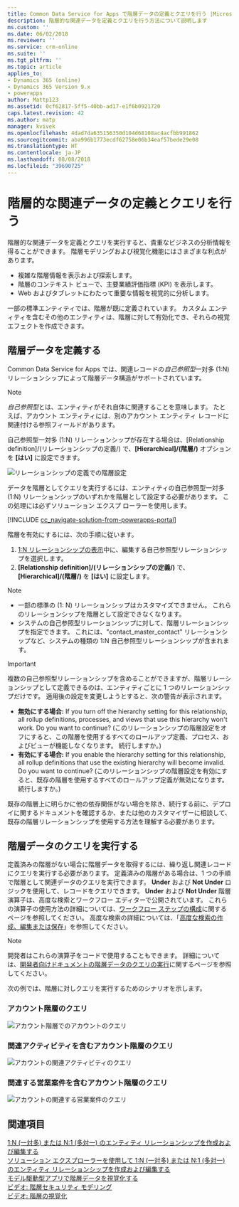 ```yaml
---
title: Common Data Service for Apps で階層データの定義とクエリを行う |MicrosoftDocs
description: 階層的な関連データを定義とクエリを行う方法について説明します
ms.custom: ''
ms.date: 06/02/2018
ms.reviewer: ''
ms.service: crm-online
ms.suite: ''
ms.tgt_pltfrm: ''
ms.topic: article
applies_to:
- Dynamics 365 (online)
- Dynamics 365 Version 9.x
- powerapps
author: Mattp123
ms.assetid: 0cf62817-5ff5-40bb-ad17-e1f6b0921720
caps.latest.revision: 42
ms.author: matp
manager: kvivek
ms.openlocfilehash: 4dad7da635156350d104d68108ac4acfbb991862
ms.sourcegitcommit: aba996b1773ecdf62758e06b34eaf57bede29e08
ms.translationtype: HT
ms.contentlocale: ja-JP
ms.lasthandoff: 08/08/2018
ms.locfileid: "39690725"
---
```

# <a name="define-and-query-hierarchically-related-data"></a>階層的な関連データの定義とクエリを行う

階層的な関連データを定義とクエリを実行すると、貴重なビジネスの分析情報を得ることができます。 階層モデリングおよび視覚化機能にはさまざまな利点があります。  
  
- 複雑な階層情報を表示および探索します。  
- 階層のコンテキスト ビューで、主要業績評価指標 (KPI) を表示します。  
- Web およびタブレットにわたって重要な情報を視覚的に分析します。  
  
一部の標準エンティティでは、階層が既に定義されています。 カスタム エンティティを含むその他のエンティティは、階層に対して有効化でき、それらの視覚エフェクトを作成できます。 

## <a name="define-hierarchical-data"></a>階層データを定義する

Common Data Service for Apps では、関連レコードの*自己参照型*一対多 (1:N) リレーションシップによって階層データ構造がサポートされています。 

> [!NOTE]
> *自己参照型*とは、エンティティがそれ自体に関連することを意味します。 たとえば、アカウント エンティティには、別のアカウント エンティティ レコードに関連付ける参照フィールドがあります。

自己参照型一対多 (1:N) リレーションシップが存在する場合は、[Relationship definition]/(リレーションシップの定義/) で、**[Hierarchical]/(階層/)** オプションを **[はい]** に設定できます。

![リレーションシップの定義での階層設定](media/self-referential-relationship-car-solution-explorer.png)

データを階層としてクエリを実行するには、エンティティの自己参照型一対多 (1:N) リレーションシップのいずれかを階層として設定する必要があります。 この処理には必ずソリューション エクスプ ローラーを使用します。

[!INCLUDE [cc_navigate-solution-from-powerapps-portal](../../includes/cc_navigate-solution-from-powerapps-portal.md)]

階層を有効にするには、次の手順に従います。  
  
1. [1:N リレーションシップの表示](create-edit-1n-relationships-solution-explorer.md#view-entity-relationships)中に、編集する自己参照型リレーションシップを選択します。
2. **[Relationship definition]/(リレーションシップの定義/)** で、**[Hierarchical]/(階層/)** を **[はい]** に設定します。  
  
> [!NOTE]
> - 一部の標準の (1: N) リレーションシップはカスタマイズできません。 これらのリレーションシップを階層として設定できなくなります。  
> - システムの自己参照型リレーションシップに対して、階層リレーションシップを指定できます。 これには、"contact_master_contact" リレーションシップなど、システムの種類の 1:N 自己参照型リレーションシップが含まれます。  

> [!IMPORTANT]
> 複数の自己参照型リレーションシップを含めることができますが、階層リレーションシップとして定義できるのは、エンティティごとに 1 つのリレーションシップだけです。 適用後の設定を変更しようとすると、次の警告が表示されます。
>
> - **無効にする場合:** If you turn off the hierarchy setting for this relationship, all rollup definitions, processes, and views that use this hierarchy won't work. Do you want to continue? (このリレーションシップの階層設定をオフにすると、この階層を使用するすべてのロールアップ定義、プロセス、およびビューが機能しなくなります。 続行しますか。) 
> - **有効にする場合:** If you enable the hierarchy setting for this relationship, all rollup definitions that use the existing hierarchy will become invalid. Do you want to continue? (このリレーションシップの階層設定を有効にすると、既存の階層を使用するすべてのロールアップ定義が無効になります。 続行しますか。)
>
> 既存の階層上に明らかに他の依存関係がない場合を除き、続行する前に、デプロイに関するドキュメントを確認するか、または他のカスタマイザーに相談して、既存の階層リレーションシップを使用する方法を理解する必要があります。

<a name="BKMK_Querydata"></a> 
  
## <a name="query-hierarchical-data"></a>階層データのクエリを実行する  

定義済みの階層がない場合に階層データを取得するには、繰り返し関連レコードにクエリを実行する必要があります。 定義済みの階層がある場合は、1 つの手順で階層として関連データのクエリを実行できます。 **Under** および **Not Under** ロジックを使用して、レコードをクエリできます。 **Under** および **Not Under** 階層演算子は、高度な検索とワークフロー エディターで公開されています。 これらの演算子の使用方法の詳細については、[ワークフロー ステップの構成](/flow/configure-workflow-steps#setting-conditions-for-workflow-actions)に関するページを参照してください。 高度な検索の詳細については、「[高度な検索の作成、編集または保存](https://docs.microsoft.com/dynamics365/customer-engagement/basics/save-advanced-find-search)」を参照してください。  

> [!NOTE]
> 開発者はこれらの演算子をコードで使用することもできます。 詳細については、[開発者向けドキュメントの階層データのクエリの実行](/dynamics365/customer-engagement/developer/org-service/query-hierarchical-data)に関するページを参照してください。
  
次の例では、階層に対しクエリを実行するためのシナリオを示します。  
  
### <a name="query-account-hierarchy"></a>アカウント階層のクエリ  
  
![アカウント階層でのアカウントのクエリ](media/query-accounts.png)  
  
### <a name="query-account-hierarchy-including-related-activities"></a>関連アクティビティを含むアカウント階層のクエリ  
  
![アカウントの関連アクティビティのクエリ](media/query-account-related-activities.png)  
  
###  <a name="query-account-hierarchy-including-related-opportunities"></a>関連する営業案件を含むアカウント階層のクエリ  
  
![アカウントの関連する営業案件のクエリ](media/query-account-related-opportunities.png)  
  
## <a name="see-also"></a>関連項目 
[1:N (一対多) または N:1 (多対一) のエンティティ リレーションシップを作成および編集する](create-edit-1n-relationships.md)<br />
[ソリューション エクスプローラーを使用して 1:N (一対多) または N:1 (多対一) のエンティティ リレーションシップを作成および編集する](create-edit-1n-relationships-solution-explorer.md)<br />
[モデル駆動型アプリで階層データを視覚化する](visualize-hierarchical-data.md)<br />
[ビデオ: 階層セキュリティ モデリング](http://www.youtube.com/watch?v=kx5So32DrCo&index=10&list=PLC3591A8FE4ADBE07)<br />
[ビデオ: 階層の視覚化](http://www.youtube.com/watch?v=_dGBE6icLNw&index=9&list=PLC3591A8FE4ADBE07)
